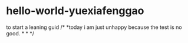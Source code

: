 # hello-world-yuexiafenggao
to start a leaning guid
/*
*today i am just unhappy because the test is no good.
*
*
*/
